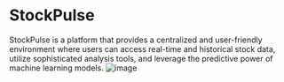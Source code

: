 # StockPulse
StockPulse is a platform that provides a centralized and user-friendly environment where users can access real-time and historical stock data, utilize sophisticated analysis tools, and leverage the predictive power of machine learning models.
![image](https://github.com/user-attachments/assets/e101eb35-c469-4def-a2d3-49cecc0bbbf8)




